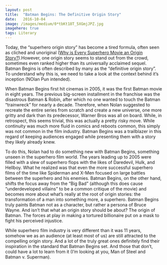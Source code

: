 ```yaml
---
layout:	post
title:	"Batman Begins: The Definitive Origin Story"
date:	2016-10-04
image: /images/medium/0*tbKt18T_5XGmjJPZ.jpg
imagehero: true
tags: Literary
---
```

  
Today, the “superhero origin story” has become a tired formula, often seen as cliched and unoriginal ([Why is Every Superhero Movie an Origin Story?](http://www.ew.com/article/2012/12/12/origin-stories-man-of-steel-superman)).However, one origin story seems to stand out from the crowd, sometimes even ranked higher than its universally acclaimed sequel. Batman Begins is often described by many as the “definitive origin story”. To understand why this is, we need to take a look at the context behind it’s inception (NOlan Pun intended).  
  
When Batman Begins first hit cinemas in 2005, it was the first Batman movie in eight years. The previous big-screen installment in the franchise was the disastrous Batman & Robin, after which no one wanted to touch the Batman “trainwreck” for nearly a decade. Therefore, when Nolan suggested to recreate the entire series from scratch and create a new universe, one more gritty and dark than its predecessor, Warner Bros was all on board. While, in retrospect, this seems trivial, this was actually a pretty risky move. While continuity was much more fluid in comics and reboots common, this simply was not common in the film industry. Batman Begins was a trailblazer in this regard of keeping audiences engaged while presenting them with a story they likely already knew.  
  
To do this, Nolan had to do something new with Batman Begins, something unseen in the superhero film world. The years leading up to 2005 were filled with a slew of superhero flops with the likes of Daredevil, Hulk, and Hellboy. What he realized was that even the more successful superhero films of the time like Spiderman and X-Men focused on large battles between the superhero and his enemies. Batman Begins, on the other hand, shifts the focus away from the “Big Bad” (although this does cause “underdeveloped villains” to be a common critique of the movie) and becomes more about what’s really at the root of origin stories: the transformation of a man into something more, a superhero. Batman Begins truly paints Batman not as a character, but rather a persona of Bruce Wayne. And isn’t that what an origin story should be about? The origin of Batman. The forces at play in making a tortured billionaire put on a mask to fight his perceived injustice.  
  
While superhero film industry is very different than it was 11 years, somehow we as an audience (at least most of us) are still attracted to the compelling origin story. And a lot of the truly great ones definitely find their inspiration in the standard that Batman Begins set. And those that don’t, could have a lot to learn from it (I’m looking at you, Man of Steel and Batman v. Superman).

  